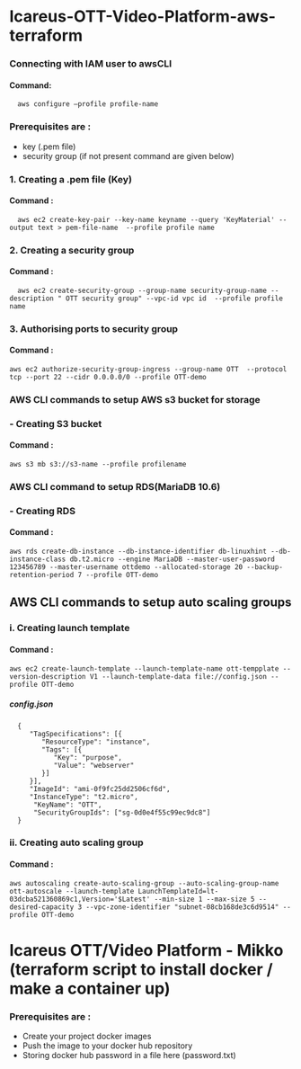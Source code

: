 # Icareus-OTT-Video-Platform-aws-terraform
   ### Connecting with IAM user  to awsCLI
   #### Command: 
      aws configure –profile profile-name
   
### Prerequisites are : 
* key (.pem file) 
* security group (if not present command are given below)

### 1. Creating a .pem file (Key)

#### Command : 
      aws ec2 create-key-pair --key-name keyname --query 'KeyMaterial' --output text > pem-file-name  --profile profile name

### 2. Creating a security group 

#### Command : 
      aws ec2 create-security-group --group-name security-group-name --description " OTT security group" --vpc-id vpc id  --profile profile name

### 3. Authorising ports to security group

#### Command : 
    aws ec2 authorize-security-group-ingress --group-name OTT  --protocol tcp --port 22 --cidr 0.0.0.0/0 --profile OTT-demo


 ### AWS CLI commands to setup AWS s3 bucket for storage

### - Creating S3 bucket

#### Command : 
    aws s3 mb s3://s3-name --profile profilename

### AWS CLI command to setup RDS(MariaDB 10.6)

### - Creating RDS 

#### Command : 
    aws rds create-db-instance --db-instance-identifier db-linuxhint --db-instance-class db.t2.micro --engine MariaDB --master-user-password 123456789 --master-username ottdemo --allocated-storage 20 --backup-retention-period 7 --profile OTT-demo


## AWS CLI commands to setup auto scaling groups



### i. Creating launch template

#### Command : 
    aws ec2 create-launch-template --launch-template-name ott-tempplate --version-description V1 --launch-template-data file://config.json --profile OTT-demo

##### config.json
      {
         "TagSpecifications": [{
            "ResourceType": "instance",
            "Tags": [{
               "Key": "purpose",
               "Value": "webserver"
            }]
         }],
         "ImageId": "ami-0f9fc25dd2506cf6d",
         "InstanceType": "t2.micro",
          "KeyName": "OTT",
          "SecurityGroupIds": ["sg-0d0e4f55c99ec9dc8"]
      }
### ii. Creating auto scaling group

#### Command : 
    aws autoscaling create-auto-scaling-group --auto-scaling-group-name ott-autoscale --launch-template LaunchTemplateId=lt-03dcba521360869c1,Version='$Latest' --min-size 1 --max-size 5 --desired-capacity 3 --vpc-zone-identifier "subnet-08cb168de3c6d9514" --profile OTT-demo
    
# Icareus OTT/Video Platform - Mikko (terraform script to install docker / make a container up)

### Prerequisites are : 
   * Create your project docker images
   * Push the image to your docker hub repository
   * Storing docker hub password in a file here (password.txt)


